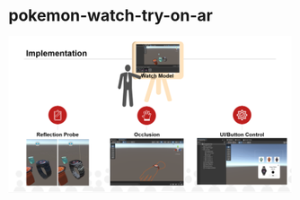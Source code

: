 # pokemon-watch-try-on-ar
[![Demo](https://github.com/fw2155/pokemon-watch-try-on-ar/blob/main/implementation.png)](https://github.com/fw2155/pokemon-watch-try-on-ar/blob/main/video.mp4)
